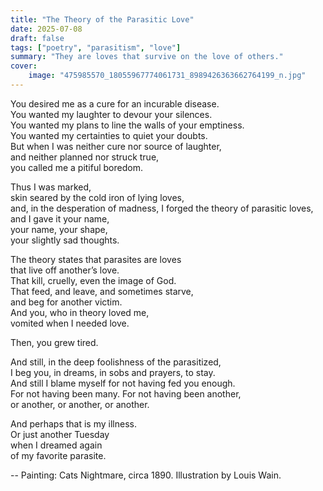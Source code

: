 ```yaml
---
title: "The Theory of the Parasitic Love"
date: 2025-07-08
draft: false
tags: ["poetry", "parasitism", "love"]
summary: "They are loves that survive on the love of others."
cover:
    image: "475985570_18055967774061731_8989426363662764199_n.jpg"
---
```


You desired me as a cure for an incurable disease.<br>
You wanted my laughter to devour your silences.<br>
You wanted my plans to line the walls of your emptiness.<br>
You wanted my certainties to quiet your doubts.<br>
But when I was neither cure nor source of laughter,<br>
and neither planned nor struck true,<br>
you called me a pitiful boredom.<br>

Thus I was marked,<br>
skin seared by the cold iron of lying loves,<br>
and, in the desperation of madness, I forged the theory of parasitic loves,<br>
and I gave it your name,<br>
your name, your shape,<br>
your slightly sad thoughts.<br>

The theory states that parasites are loves<br>
that live off another’s love.<br>
That kill, cruelly, even the image of God.<br>
That feed, and leave, and sometimes starve,<br>
and beg for another victim.<br>
And you, who in theory loved me,<br>
vomited when I needed love.<br>

Then, you grew tired.<br>

And still, in the deep foolishness of the parasitized,<br>
I beg you, in dreams, in sobs and prayers, to stay.<br>
And still I blame myself for not having fed you enough.<br>
For not having been many. For not having been another,<br>
or another, or another, or another.<br>

And perhaps that is my illness.<br>
Or just another Tuesday<br>
when I dreamed again<br>
of my favorite parasite.

--
Painting: Cats Nightmare, circa 1890. Illustration by Louis Wain.